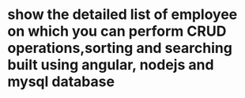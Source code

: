 # show the detailed list of employee on which you can perform CRUD operations,sorting and searching built using angular, nodejs and mysql database
